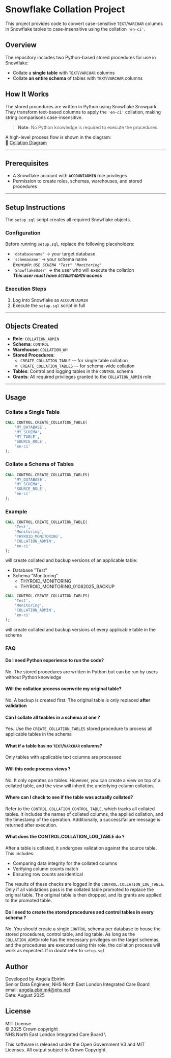 # Snowflake Collation Project

This project provides code to convert case-sensitive `TEXT`/`VARCHAR` columns in Snowflake tables to case-insensitive using the collation `'en-ci'`.

## Overview

The repository includes two Python-based stored procedures for use in Snowflake:

- Collate a **single table** with `TEXT`/`VARCHAR` columns
- Collate **an entire schema** of tables with `TEXT`/`VARCHAR` columns

## How It Works

The stored procedures are written in Python using Snowflake Snowpark. They transform text-based columns to apply the `'en-ci'` collation, making string comparisons case-insensitive.

> **Note**: No Python knowledge is required to execute the procedures.

A high-level process flow is shown in the diagram:  
📎 [Collation Diagram](flowchart.png)

---

## Prerequisites

- A Snowflake account with **`ACCOUNTADMIN`** role privileges
- Permission to create roles, schemas, warehouses, and stored procedures

---

## Setup Instructions

The `setup.sql` script creates all required Snowflake objects.

### Configuration

Before running `setup.sql`, replace the following placeholders:

- `'databasename'` → your target database
- `'schemaname'` → your schema name  
  _Example: `USE SCHEMA "Test"."Monitoring"`_
- `'SnowflakeUser'` → the user who will execute the collation  
  _**This user must have `ACCOUNTADMIN` access**_

### Execution Steps

1. Log into Snowflake as `ACCOUNTADMIN`
2. Execute the `setup.sql` script in full

---

## Objects Created

- **Role**: `COLLATION_ADMIN`
- **Schema**: `CONTROL`
- **Warehouse**: `COLLATION_WH`
- **Stored Procedures**:
  - `CREATE_COLLATION_TABLE` — for single table collation
  - `CREATE_COLLATION_TABLES` — for schema-wide collation
- **Tables**: Control and logging tables in the `CONTROL` schema
- **Grants**: All required privileges granted to the `COLLATION_ADMIN` role

---

## Usage

### Collate a Single Table

```sql
CALL CONTROL.CREATE_COLLATION_TABLE(
    'MY_DATABASE',
    'MY_SCHEMA',
    'MY_TABLE',
    'SOURCE_ROLE',
    'en-ci'
);
```

### Collate a Schema of Tables

```sql
CALL CONTROL.CREATE_COLLATION_TABLES(
    'MY_DATABASE',
    'MY_SCHEMA',
    'SOURCE_ROLE',
    'en-ci'
);
```
### Example

```sql
CALL CONTROL.CREATE_COLLATION_TABLE(
    'Test',
    'Monitoring',
    'THYROID_MONITORING',
    'COLLATION_ADMIN',
    'en-ci'
);
```

will create collated and backup versions of an applicable table:

- Database "Test"
 - Schema "Monitoring"
   - THYROID_MONITORING
   - THYROID_MONITORING_01082025_BACKUP

```sql
CALL CONTROL.CREATE_COLLATION_TABLES(
    'Test',
    'Monitoring',
    'COLLATION_ADMIN',
    'en-ci'
);
```
will create collated and backup versions of every applicable table in the schema

### FAQ

#### Do I need Python experience to run the code?
No. The stored procedures are written in Python but can be run by users without Python knowledge

#### Will the collation process overwrite my original table?
No. A backup is created first. The original table is only replaced **after validation**

#### Can I collate all teables in a schema at one ?
Yes. Use the `CREATE_COLLATION_TABLES` stored procedure to process all applicable tables in the schema

#### What if a table has no `TEXT`/`VARCHAR` columns?
Only tables with applicable text columns are processed

#### Will this code process views ?
No. It only operates on tables. However, you can create a view on top of a collated table, and the view will inherit the underlying column collation.

#### Where can I check to see if the table was actually collated?
Refer to the `CONTROL.COLLATION_CONTROL_TABLE`, which tracks all collated tables. It includes the names of collated columns, the applied collation, and the timestamp of the operation. Additionally, a success/failure message is returned after execution.

#### What does the CONTROL.COLLATION_LOG_TABLE do ?
After a table is collated, it undergoes validation against the source table. This includes:

- Comparing data integrity for the collated columns
- Verifying column counts match
- Ensuring row counts are identical

The results of these checks are logged in the `CONTROL.COLLATION_LOG_TABLE`. Only if all validations pass is the collated table promoted to replace the original table. The original table is then dropped, and its grants are applied to the promoted table.

#### Do I need to create the stored procedures and control tables in every schema ?
No. You should create a single `CONTROL` schema per database to house the stored procedures, control table, and log table. As long as the `COLLATION_ADMIN` role has the necessary privileges on the target schemas, and the procedures are executed using this role, the collation process will work as expected. If in doubt refer to `setup.sql`

## Author

Developed by Angela Ebirim \
Senior Data Engineer, NHS North East London Integrated Care Board \
email: angela.ebirim4@nhs.net \
Date: August 2025

## License

MIT License \
© 2025 Crown copyright \
NHS North East London Integrated Care Board \

This software is released under the Open Government V3 and MIT Licenses. All output subject to Crown Copyright.








